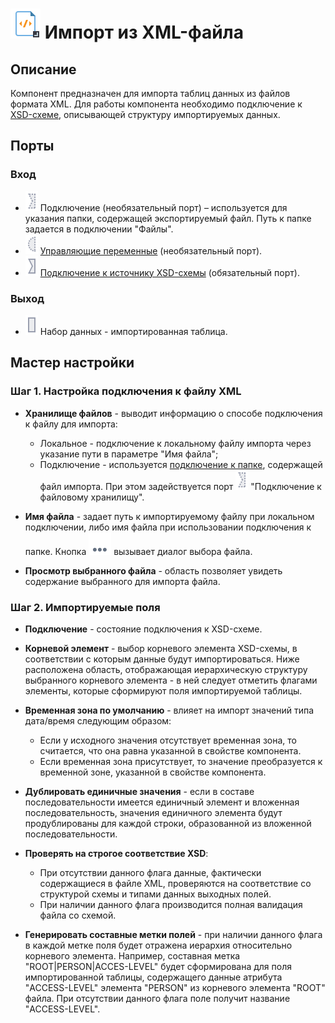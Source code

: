 # ![](../../images/icons/vendors/importxml.svg) Импорт из XML-файла

## Описание

Компонент предназначен для импорта таблиц данных из файлов формата XML. Для работы компонента необходимо подключение к [XSD-схеме](https://ru.wikipedia.org/wiki/XML_Schema_(W3C)), описывающей структуру импортируемых данных.

## Порты

### Вход

* ![](../../images/icons/ports/optional_input_connection_inactive.svg) Подключение (необязательный порт) – используется для указания папки, содержащей экспортируемый файл. Путь к папке задается в подключении "Файлы".
* ![](../../images/icons/ports/optional_input_variable_inactive.svg) [Управляющие переменные](../../scenario/variables/control-variables.md) (необязательный порт).
* ![](../../images/icons/ports/input_connection_inactive.svg) [Подключение к источнику XSD-схемы](../connections/list/schemes.md) (обязательный порт).

### Выход

* ![](../../images/icons/ports/input_table_inactive.svg) Набор данных - импортированная таблица.

## Мастер настройки

### Шаг 1. Настройка подключения к файлу XML

* **Хранилище файлов** - выводит информацию о способе подключения к файлу для импорта:
  * Локальное - подключение к локальному файлу импорта через указание пути в параметре "Имя файла";
  * Подключение - используется [подключение к папке](../connections/list/files.md), содержащей файл импорта. При этом задействуется порт ![](../../images/icons/ports/optional_input_connection_inactive.svg) "Подключение к файловому хранилищу".

* **Имя файла** - задает путь к импортируемому файлу при локальном подключении, либо имя файла при использовании подключения к папке. Кнопка ![](../../media/app/icons/toolbar-18/browse.svg) вызывает диалог выбора файла.

* **Просмотр выбранного файла** - область позволяет увидеть содержание выбранного для импорта файла.

### Шаг 2. Импортируемые поля

* **Подключение** - состояние подключения к XSD-схеме.

* **Корневой элемент** - выбор корневого элемента XSD-схемы, в соответствии с которым данные будут импортироваться. Ниже расположена область, отображающая иерархическую структуру выбранного корневого элемента - в ней следует отметить флагами элементы, которые сформируют поля импортируемой таблицы.

* **Временная зона по умолчанию** - влияет на импорт значений типа дата/время следующим образом:
  * Если у исходного значения отсутствует временная зона, то считается, что она равна указанной в свойстве компонента.
  * Если временная зона присутствует, то значение преобразуется к временной зоне, указанной в свойстве компонента.

* **Дублировать единичные значения** - если в составе последовательности имеется единичный элемент и вложенная последовательность, значения единичного элемента будут продублированы для каждой строки, образованной из вложенной последовательности.

* **Проверять на строгое соответствие XSD**:
  * При отсутствии данного флага данные, фактически содержащиеся в файле XML, проверяются на соответствие со структурой схемы и типами данных выходных полей.
  * При наличии данного флага производится полная валидация файла со схемой.

* **Генерировать составные метки полей** - при наличии данного флага в каждой метке поля будет отражена иерархия относительно корневого элемента. Например, составная метка "ROOT|PERSON|ACCES-LEVEL" будет сформирована для поля импортированной таблицы, содержащего данные атрибута "ACCESS-LEVEL" элемента "PERSON" из корневого элемента "ROOT" файла. При отсутствии данного флага поле получит название "ACCESS-LEVEL".
